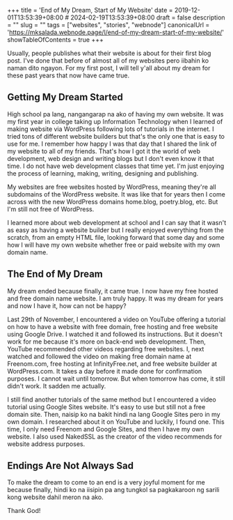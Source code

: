 +++
title = 'End of My Dream, Start of My Website'
date = 2019-12-01T13:53:39+08:00 # 2024-02-19T13:53:39+08:00
draft = false
description = ""
slug = ""
tags = ["websites", "stories", "webnode"]
canonicalUrl = 'https://mksalada.webnode.page/l/end-of-my-dream-start-of-my-website/'
showTableOfContents = true
+++

Usually, people publishes what their website is about for their first blog post. I've done that before of almost all of my websites pero iibahin ko naman dito ngayon. For my first post, I will tell y'all about my dream for these past years that now have came true. 

## Getting My Dream Started

High school pa lang, nangangarap na ako of having my own website. It was my first year in college taking up Information Technology when I learned of making website via WordPress following lots of tutorials in the internet. I tried tons of different website builders but that's the only one that is easy to use for me. I remember how happy I was that day that I shared the link of my website to all of my friends. That's how I got it the world of web development, web design and writing blogs but I don't even know it that time. I do not have web development classes that time yet. I'm just enjoying the process of learning, making, writing, designing and publishing. 

My websites are free websites hosted by WordPress, meaning they're all subdomains of the WordPress website. It was like that for years then I come across with the new WordPress domains home.blog, poetry.blog, etc. But I'm still not free of WordPress. 

I learned more about web development at school and I can say that it wasn't as easy as having a website builder but I really enjoyed everything from the scratch, from an empty HTML file, looking forward that some day and some how I will have my own website whether free or paid website with my own domain name. 

## The End of My Dream

My dream ended because finally, it came true. I now have my free hosted and free domain name website. I am truly happy. It was my dream for years and now I have it, how can not be happy? 

Last 29th of November, I encountered a video on YouTube offering a tutorial on how to have a website with free domain, free hosting and free website using Google Drive. I watched it and followed its instructions. But it doesn't work for me because it's more on back-end web development. Then, YouTube recommended other videos regarding free websites. I, next watched and followed the video on making free domain name at Freenom.com, free hosting at InfinityFree.net, and free website builder at WordPress.com. It takes a day before it made done for confirmation purposes. I cannot wait until tomorrow. But when tomorrow has come, it still didn't work. It sadden me actually.

I still find another tutorials of the same method but I encountered a video tutorial using Google Sites website. It's easy to use but still not a free domain site. Then, naisip ko na bakit hindi na lang Google Sites pero in my own domain. I researched about it on YouTube and luckily, I found one. This time, I only need Freenom and Google Sites, and then I have my own website. I also used NakedSSL as the creator of the video recommends for website address purposes. 

## Endings Are Not Always Sad

To make the dream to come to an end is a very joyful moment for me because finally, hindi ko na iisipin pa ang tungkol sa pagkakaroon ng sarili kong website dahil meron na ako. 

Thank God!
